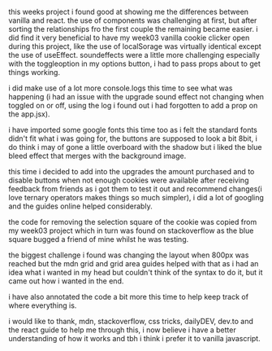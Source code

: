 this weeks project i found good at showing me the differences between vanilla and react.
the use of components was challenging at first, but after sorting the relationships fro the first couple the remaining became easier.
i did find it very beneficial to have my week03 vanilla cookie clicker open during this project, like the use of localSorage was virtually identical except the use of useEffect. soundeffects were a little more challenging especially with the toggleoption in my options button, i had to pass props about to get things working.

i did make use of a lot more console.logs this time to see what was happening (i had an issue with the upgrade sound effect not changing when toggled on or off, using the log i found out i had forgotten to add a prop on the app.jsx).

i have imported some google fonts this time too as i felt the standard fonts didn't fit what i was going for, the buttons are supposed to look a bit 8bit, i do think i may of gone a little overboard with the shadow but i liked the blue bleed effect that merges with the background image.

this time i decided to add into the upgrades the amount purchased and to disable buttons when not enough cookies were available after receiving feedback from friends as i got them to test it out and recommend changes(i love ternary operators makes things so much simpler), i did a lot of googling and the guides online helped considerably.

the code for removing the selection square of the cookie was copied from my week03 project which in turn was found on stackoverflow as the blue square bugged a friend of mine whilst he was testing.

the biggest challenge i found was changing the layout when 800px was reached but the mdn grid and grid area guides helped with that as i had an idea what i wanted in my head but couldn't think of the syntax to do it, but it came out how i wanted in the end.

i have also annotated the code a bit more this time to help keep track of where everything is.

i would like to thank, mdn, stackoverflow, css tricks, dailyDEV, dev.to and the react guide to help me through this, i now believe i have a better understanding of how it works and tbh i think i prefer it to vanilla javascript.
